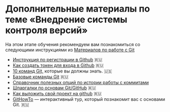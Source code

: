 # Дополнительные материалы по теме «Внедрение системы контроля версий»
На этом этапе обучения рекомендуем вам познакомиться со следующими инструкциями из [Материалов по работе с Git](./GitMaterialsAll.md)
- [Инструкция по регистрации в Github](https://github.com/netology-code/guides/tree/master/github) 🇷🇺
- [Как создать токен для входа в Github](https://github.com/netology-code/guides/tree/master/github-access-token) 🇷🇺
- [10 команд Git,](https://towardsdatascience.com/10-git-commands-you-should-know-df54bea1595c) которые вы должны знать. 🇺🇸
- [Базовые команды Git](https://github.github.com/training-kit/downloads/ru/github-git-cheat-sheet/) 🇷🇺
- [Справочник полезных опций по истории работы с коммитами](./CommitHistory,md)
- [Шпаргалки по основам Git/GitHub](https://medium.com/@vvladislavv/%D1%88%D0%BF%D0%B0%D1%80%D0%B3%D0%B0%D0%BB%D0%BA%D0%B0-%D0%BF%D0%BE-%D0%BE%D1%81%D0%BD%D0%BE%D0%B2%D0%B0%D0%BC-git-github-dcd6b91406a8) 🇷🇺
- [Как выложить свой проект на github](https://www.youtube.com/watch?v=CUDgSbaYGx4) 🇷🇺
- [GitHowTo](https://githowto.com/ru) — интерактивный тур, который познакомит вас с основами Git. 🇷🇺
